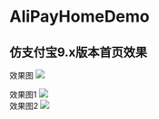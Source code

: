 # AliPayHomeDemo
## 仿支付宝9.x版本首页效果<br>
效果图 ![](https://github.com/涛昇依旧/AliPayHomeDemo/raw/master/Photos/result.gif)<br>

效果图1 ![](https://github.com/shizhenyu/AliPayHomeDemo/raw/master/Photos/result1.png)<br>
效果图2 ![](https://github.com/shizhenyu/AliPayHomeDemo/raw/master/Photos/result2.png)
